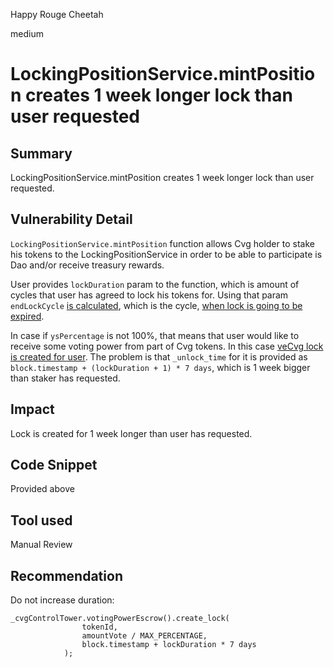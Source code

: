 Happy Rouge Cheetah

medium

# LockingPositionService.mintPosition creates 1 week longer lock than user requested

## Summary
LockingPositionService.mintPosition creates 1 week longer lock than user requested.
## Vulnerability Detail
`LockingPositionService.mintPosition` function allows Cvg holder to stake his tokens to the LockingPositionService in order to be able to participate is Dao and/or receive treasury rewards.

User provides `lockDuration` param to the function, which is amount of cycles that user has agreed to lock his tokens for. Using that param `endLockCycle` [is calculated](https://github.com/sherlock-audit/2023-11-convergence/blob/main/sherlock-cvg/contracts/Locking/LockingPositionService.sol#L250), which is the cycle, [when lock is going to be expired](https://github.com/sherlock-audit/2023-11-convergence/blob/main/sherlock-cvg/contracts/Locking/LockingPositionService.sol#L286).  

In case if `ysPercentage` is not 100%, that means that user would like to receive some voting power from part of Cvg tokens.
In this case [veCvg lock is created for user](https://github.com/sherlock-audit/2023-11-convergence/blob/main/sherlock-cvg/contracts/Locking/LockingPositionService.sol#L270-L274). The problem is that `_unlock_time` for it is provided as `block.timestamp + (lockDuration + 1) * 7 days`, which is 1 week bigger than staker has requested.
## Impact
Lock is created for 1 week longer than user has requested.
## Code Snippet
Provided above
## Tool used

Manual Review

## Recommendation
Do not increase duration:
```solidity
_cvgControlTower.votingPowerEscrow().create_lock(
                tokenId,
                amountVote / MAX_PERCENTAGE,
                block.timestamp + lockDuration * 7 days
            );
```